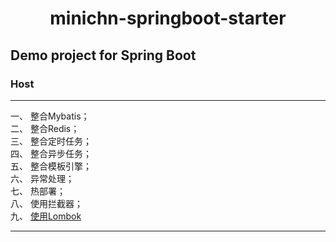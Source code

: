 <h1 align="center">minichn-springboot-starter</h1>

## Demo project for Spring Boot ##

### Host
---
一、 整合Mybatis；<br>
二、 整合Redis；<br>
三、 整合定时任务；<br>
四、 整合异步任务；<br>
五、 整合模板引擎；<br>
六、 异常处理；<br>
七、 热部署；<br>
八、 使用拦截器；<br>
九、 [使用Lombok](https://cmini777.gitee.io/2019/08/14/POJO%E6%90%AC%E5%88%B0%E9%BE%99%E7%9B%AE%E5%B2%9B%E2%80%94%E2%80%94Lombok/) <br>

-----

